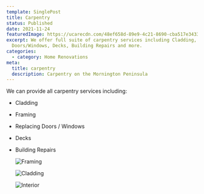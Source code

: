 ```yaml
---
template: SinglePost
title: Carpentry
status: Published
date: 2021-11-24
featuredImage: https://ucarecdn.com/48ef658d-89e9-4c21-8690-cba517e34336/
excerpt: We offer full suite of carpentry services including Cladding, Framing,
  Doors/Windows, Decks, Building Repairs and more.
categories:
  - category: Home Renovations
meta:
  title: carpentry
  description: Carpentry on the Mornington Peninsula
---
```

We can provide all carpentry services including:

* Cladding
* Framing
* Replacing Doors / Windows
* Decks
* Building Repairs

  ![Framing](https://ucarecdn.com/04f85c36-094c-4562-8fda-fcc348f6aaba/ "Framing")

  ![](https://ucarecdn.com/6c695d7b-e002-42d8-ab44-cfd750501a84/ "Cladding")

  ![](https://ucarecdn.com/f73b68e0-3ec5-492b-a2ec-568e2e504053/ "Interior")